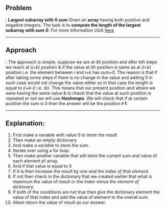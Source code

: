 ## Problem
: **Largest subarray with 0 sum**
Given an **array** having both positive and negative integers. The task is to **compute the length of the largest subarray with *sum 0***.
For more information click [here](https://practice.geeksforgeeks.org/problems/largest-subarray-with-0-sum/1#)

---

## Approach
: The approach is simple, suppose we are at *ith* position and after *kth* steps we reach at *(i+k)* position & if the value at *ith* position is same as at *(i+k)* position i.e. the element between *i* and *i+k* has sum=0.
The reason is that if after taking some steps if there is no change in the value and adding 0 in such case would not change the value either so in that case the length is equal to *(i+k-i)* i.e. *(k)*.
This means that our present position and where we were having the same value & to check that the value at such position is repeated or not we will use ***Hashmaps***.
We will check that if at certain position the sum is 0 then the answer will be the position ***i*-1**.

---

## Explanation:
1. First make a variable with value 0 to store the result
2. Then make an empty dictionary
3. And make a variable to store the sum.
4. Iterate over using a for loop.
5. Then make another variable that will store the current sum and value of each element pf array.
6. And if that value is equal to 0
7. If it is then increase the result by *one and the index of that element*.
8. If not then check in the dictionary that we created earlier that what is maximum the value of *result* or the *index minus the element of dictionary*.
9. If both of the conditions are not true then give the dictionary element the value of that index and add the value of element to the overall sum.
10. Atlast return the value of result as our answer.
